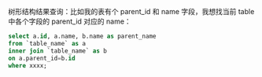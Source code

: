 树形结构结果查询：比如我的表有个 parent_id 和 name 字段，我想找当前 table 中各个字段的 parent_id 对应的 name：

```sql
select a.id, a.name, b.name as parent_name
from `table_name` as a
inner join `table_name` as b
on a.parent_id=b.id
where xxxx;
```
